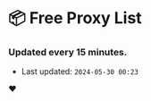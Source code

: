 # :package: Free Proxy List
### Updated every 15 minutes.

- Last updated: `2024-05-30 00:23`

:heart:
